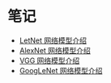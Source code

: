 # 笔记

- [LetNet 网络模型介绍](letnet.md)
- [AlexNet 网络模型介绍](alexnet.md)
- [VGG 网络模型介绍](vgg.md)
- [GoogLeNet 网络模型介绍](googlenet.md)
